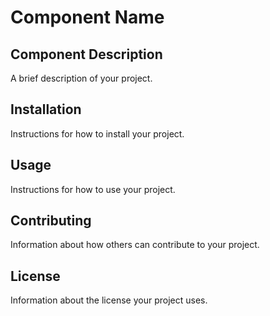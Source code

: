 # Component Name

## Component Description

A brief description of your project.

## Installation

Instructions for how to install your project.

## Usage

Instructions for how to use your project.

## Contributing

Information about how others can contribute to your project.

## License

Information about the license your project uses.
